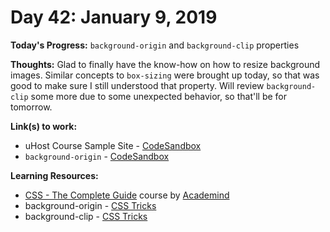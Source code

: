 # Day 42: January 9, 2019

**Today's Progress:** `background-origin` and `background-clip` properties

**Thoughts:** Glad to finally have the know-how on how to resize background images. Similar concepts to `box-sizing` were brought up today, so that was good to make sure I still understood that property. Will review `background-clip` some more due to some unexpected behavior, so that'll be for tomorrow.

**Link(s) to work:**
* uHost Course Sample Site - [CodeSandbox](https://codesandbox.io/embed/881n9xljn8?view=preview)
* `background-origin` - [CodeSandbox](https://codesandbox.io/embed/xv6vq69nlz)

**Learning Resources:**
* [CSS - The Complete Guide](https://www.udemy.com/css-the-complete-guide-incl-flexbox-grid-sass/) course by [Academind](https://www.academind.com/)
* background-origin - [CSS Tricks](https://css-tricks.com/almanac/properties/b/background-origin/)
* background-clip - [CSS Tricks](https://css-tricks.com/almanac/properties/b/background-clip/)
